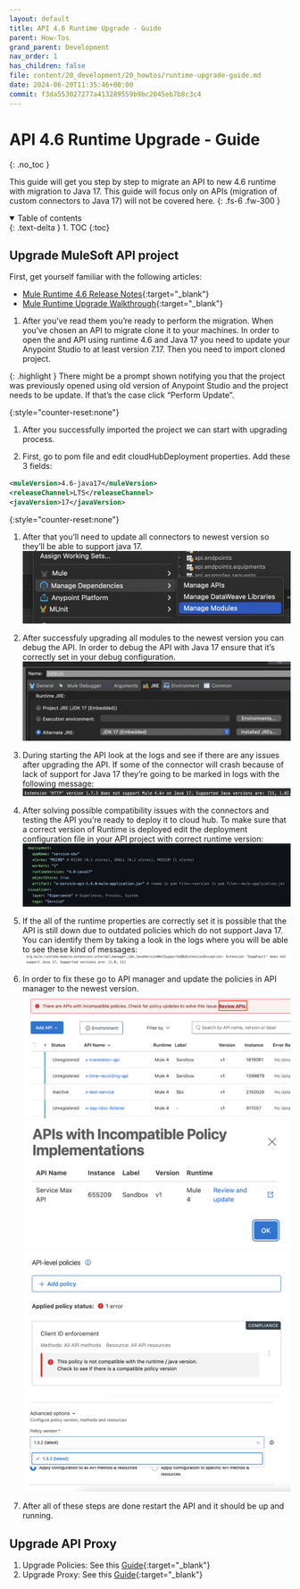 ```yaml
---
layout: default
title: API 4.6 Runtime Upgrade - Guide
parent: How-Tos
grand_parent: Development
nav_order: 1
has_children: false
file: content/20_development/20_howtos/runtime-upgrade-guide.md
date: 2024-06-20T11:35:46+00:00
commit: f3da553027277a413289559b9bc2045eb7b8c3c4
---
```

# API 4.6 Runtime Upgrade - Guide
{: .no_toc }

This guide will get you step by step to migrate an API to new 4.6 runtime with migration to Java 17. This guide will focus only on APIs (migration of custom connectors to Java 17) will not be covered here. 
{: .fs-6 .fw-300 }

<details open markdown="block">
  <summary>
    Table of contents
  </summary>
  {: .text-delta }
1. TOC
{:toc}
</details>

## Upgrade MuleSoft API project
First, get yourself familiar with the following articles:

* [Mule Runtime 4.6 Release Notes](https://docs.mulesoft.com/release-notes/mule-runtime/mule-4.6.0-release-notes){:target="_blank"}
* [Mule Runtime Upgrade Walkthrough](https://medium.com/another-integration-blog/navigating-the-ins-and-outs-of-upgrading-from-mule-4-4-to-4-6-a-comprehensive-guide-c1f74754400b){:target="_blank"}

1. After you’ve read them you’re ready to perform the migration. When you’ve chosen an API to migrate clone it to your machines. In order to open the and API using runtime 4.6 and Java 17 you need to update your Anypoint Studio to at least version 7.17. Then you need to import cloned project.

{: .highlight }
There might be a prompt shown notifying you that the project was previously opened using old version of Anypoint Studio and the project needs to be update. If that’s the case click “Perform Update”.

{:style="counter-reset:none"}
1. After you successfully imported the project we can start with upgrading process.

1. First, go to pom file and edit cloudHubDeployment properties. Add these 3 fields:

```xml
<muleVersion>4.6-java17</muleVersion>
<releaseChannel>LTS</releaseChannel>
<javaVersion>17</javaVersion>
```

{:style="counter-reset:none"}
1. After that you’ll need to update all connectors to newest version so they’ll be able to support java 17.
![](./images/upgrade_1.png)

1. After successfuly upgrading all modules to the newest version you can debug the API. In order to debug the API with Java 17 ensure that it’s correctly set in your debug configuration.
![](./images/upgrade_2.png)
1. During starting the API look at the logs and see if there are any issues after upgrading the API. If some of the connector will crash because of lack of support for Java 17 they’re going to be marked in logs with the following message:
![](./images/upgrade_3.png)

1. After solving possible compatibility issues with the connectors and testing the API you’re ready to deploy it to cloud hub. To make sure that a correct version of Runtime is deployed edit the deployment configuration file in your API project with correct runtime version:
![](./images/upgrade_4.png)

1. If the all of the runtime properties are correctly set it is possible that the API is still down due to outdated policies which do not support Java 17. You can identify them by taking a look in the logs where you will be able to see these kind of messages:
![](./images/upgrade_6.png)

1. In order to fix these go to API manager and update the policies in API manager to the newest version.
![](./images/upgrade_7.png)
![](./images/upgrade_8.png)
![](./images/upgrade_9.png)
![](./images/upgrade_10.png)

1. After all of these steps are done restart the API and it should be up and running.

## Upgrade API Proxy
1. Upgrade Policies: See this [Guide](https://docs.mulesoft.com/general/upgrade-policies-proxies#upgrading-included-api-level-policies){:target="_blank"}
1. Upgrade Proxy: See this [Guide](https://docs.mulesoft.com/general/upgrade-policies-proxies#cloudhub-and-cloudhub2-deployments){:target="_blank"}